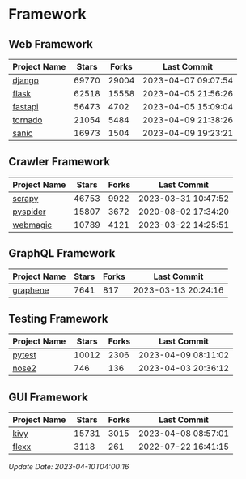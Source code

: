 # Framework

## Web Framework
| Project Name | Stars | Forks | Last Commit |
| ------------ | ----- | ----- | ----------- |
| [django](https://github.com/django/django) | 69770 | 29004 | 2023-04-07 09:07:54 |
| [flask](https://github.com/pallets/flask) | 62518 | 15558 | 2023-04-05 21:56:26 |
| [fastapi](https://github.com/tiangolo/fastapi) | 56473 | 4702 | 2023-04-05 15:09:04 |
| [tornado](https://github.com/tornadoweb/tornado) | 21054 | 5484 | 2023-04-09 21:38:26 |
| [sanic](https://github.com/sanic-org/sanic) | 16973 | 1504 | 2023-04-09 19:23:21 |

## Crawler Framework
| Project Name | Stars | Forks | Last Commit |
| ------------ | ----- | ----- | ----------- |
| [scrapy](https://github.com/scrapy/scrapy) | 46753 | 9922 | 2023-03-31 10:47:52 |
| [pyspider](https://github.com/binux/pyspider) | 15807 | 3672 | 2020-08-02 17:34:20 |
| [webmagic](https://github.com/code4craft/webmagic) | 10789 | 4121 | 2023-03-22 14:25:51 |

## GraphQL Framework
| Project Name | Stars | Forks | Last Commit |
| ------------ | ----- | ----- | ----------- |
| [graphene](https://github.com/graphql-python/graphene) | 7641 | 817 | 2023-03-13 20:24:16 |

## Testing Framework
| Project Name | Stars | Forks | Last Commit |
| ------------ | ----- | ----- | ----------- |
| [pytest](https://github.com/pytest-dev/pytest) | 10012 | 2306 | 2023-04-09 08:11:02 |
| [nose2](https://github.com/nose-devs/nose2) | 746 | 136 | 2023-04-03 20:36:12 |

## GUI Framework
| Project Name | Stars | Forks | Last Commit |
| ------------ | ----- | ----- | ----------- |
| [kivy](https://github.com/kivy/kivy) | 15731 | 3015 | 2023-04-08 08:57:01 |
| [flexx](https://github.com/flexxui/flexx) | 3118 | 261 | 2022-07-22 16:41:15 |

*Update Date: 2023-04-10T04:00:16*
